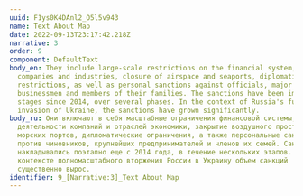 ```yaml
---
uuid: F1ys0K4DAnl2_O5l5v943
name: Text About Map
date: 2022-09-13T23:17:42.218Z
narrative: 3
order: 9
component: DefaultText
body_en: They include large-scale restrictions on the financial system,
  companies and industries, closure of airspace and seaports, diplomatic
  restrictions, as well as personal sanctions against officials, major
  businessmen and members of their families. The sanctions have been imposed in
  stages since 2014, over several phases. In the context of Russia's full-scale
  invasion of Ukraine, the sanctions have grown significantly.
body_ru: Они включают в себя масштабные ограничения финансовой системы,
  деятельности компаний и отраслей экономики, закрытие воздушного пространства и
  морских портов, дипломатические ограничения, а также персональные санкции
  против чиновников, крупнейших предпринимателей и членов их семей. Санкции
  накладывались поэтапно еще с 2014 года, в течение нескольких этапов. В
  контексте полномасштабного вторжения России в Украину объем санкций
  существенно вырос.
identifier: 9_[Narrative:3]_Text About Map
---
```

